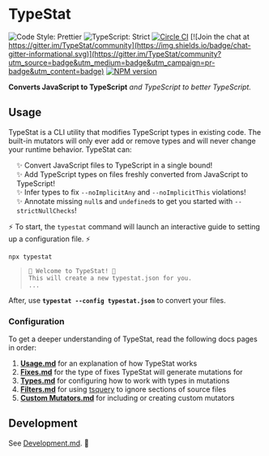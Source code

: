# TypeStat

![Code Style: Prettier](https://img.shields.io/badge/code_style-prettier-14cc21.svg)
![TypeScript: Strict](https://img.shields.io/badge/typescript-strict-informational.svg)
[![Circle CI](https://img.shields.io/circleci/build/github/JoshuaKGoldberg/TypeStat.svg)](https://circleci.com/gh/JoshuaKGoldberg/TypeStat)
[![Join the chat at https://gitter.im/TypeStat/community](https://img.shields.io/badge/chat-gitter-informational.svg)](https://gitter.im/TypeStat/community?utm_source=badge&utm_medium=badge&utm_campaign=pr-badge&utm_content=badge)
[![NPM version](https://badge.fury.io/js/typestat.svg)](http://badge.fury.io/js/typestat)

**Converts JavaScript to TypeScript** _and TypeScript to better TypeScript._

## Usage

TypeStat is a CLI utility that modifies TypeScript types in existing code.
The built-in mutators will only ever add or remove types and will never change your runtime behavior.
TypeStat can:

<ul style="list-style-type:none;padding-left:1rem;">
    <li>✨ Convert JavaScript files to TypeScript in a single bound!</li>
    <li>✨ Add TypeScript types on files freshly converted from JavaScript to TypeScript!</li>
    <li>✨ Infer types to fix <code>--noImplicitAny</code> and <code>--noImplicitThis</code> violations!</li>
    <li>✨ Annotate missing <code>null</code>s and <code>undefined</code>s to get you started with <code>--strictNullChecks</code>!</li>
</ul>

⚡ To start, the `typestat` command will launch an interactive guide to setting up a configuration file. ⚡

```shell
npx typestat
```

> ```shell
> 👋 Welcome to TypeStat! 👋
> This will create a new typestat.json for you.
> ...
> ```

After, use **`typestat --config typestat.json`** to convert your files.

### Configuration

To get a deeper understanding of TypeStat, read the following docs pages in order:

1. **[Usage.md](./docs/Usage.md)** for an explanation of how TypeStat works
2. **[Fixes.md](./docs/Fixes.md)** for the type of fixes TypeStat will generate mutations for
3. **[Types.md](./docs/Types.md)** for configuring how to work with types in mutations
4. **[Filters.md](./docs/Filters.md)** for using [tsquery](https://github.com/phenomnomnominal/tsquery) to ignore sections of source files
5. **[Custom Mutators.md](./docs/Custom%20Mutators.md)** for including or creating custom mutators

## Development

See [Development.md](./docs/Development.md). 💖

